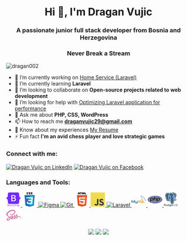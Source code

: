 <h1 align="center">Hi 👋, I'm Dragan Vujic</h1>
<h3 align="center">A passionate junior full stack developer from Bosnia and Herzegovina</h3>
<h3 align="center">Never Break a Stream</h3>

<p align="left"> <img src="https://komarev.com/ghpvc/?username=dragan002&label=Profile%20views&color=0e75b6&style=flat" alt="dragan002" /> </p>


- 🔭 I’m currently working on [Home Service (Laravel)](https://github.com/dragan002/HomeService)
- 🌱 I’m currently learning **Laravel**
- 👯 I’m looking to collaborate on **Open-source projects related to web development**
- 🤝 I’m looking for help with [Optimizing Laravel application for performance](https://github.com/dragan002/HomeService)
- 💬 Ask me about **PHP, CSS, WordPress**
- 📫 How to reach me **draganvujic29@gmail.com**
- 📄 Know about my experiences [My Resume](https://fastupload.io/84197839216772ac)
- ⚡ Fun fact **I'm an avid chess player and love strategic games**

<h3 align="left">Connect with me:</h3>
<p align="left">
<a href="https://linkedin.com/in/dragan-vujic-b1b306a2/" target="blank"><img align="center" src="https://raw.githubusercontent.com/rahuldkjain/github-profile-readme-generator/master/src/images/icons/Social/linked-in-alt.svg" alt="Dragan Vujic on LinkedIn" height="30" width="40" /></a>
<a href="https://fb.com/dragan.vujic/" target="blank"><img align="center" src="https://raw.githubusercontent.com/rahuldkjain/github-profile-readme-generator/master/src/images/icons/Social/facebook.svg" alt="Dragan Vujic on Facebook" height="30" width="40" /></a>
</p>

<h3 align="left">Languages and Tools:</h3>
<p align="left">
  <a href="https://getbootstrap.com" target="_blank" rel="noreferrer">
    <img src="https://raw.githubusercontent.com/devicons/devicon/master/icons/bootstrap/bootstrap-plain-wordmark.svg" alt="Bootstrap" width="40" height="40"/>
  </a>
  <a href="https://www.w3schools.com/css/" target="_blank" rel="noreferrer">
    <img src="https://raw.githubusercontent.com/devicons/devicon/master/icons/css3/css3-original-wordmark.svg" alt="CSS3" width="40" height="40"/>
  </a>
  <a href="https://www.figma.com/" target="_blank" rel="noreferrer">
    <img src="https://www.vectorlogo.zone/logos/figma/figma-icon.svg" alt="Figma" width="40" height="40"/>
  </a>
  <a href="https://git-scm.com/" target="_blank" rel="noreferrer">
    <img src="https://www.vectorlogo.zone/logos/git-scm/git-scm-icon.svg" alt="Git" width="40" height="40"/>
  </a>
  <a href="https://www.w3.org/html/" target="_blank" rel="noreferrer">
    <img src="https://raw.githubusercontent.com/devicons/devicon/master/icons/html5/html5-original-wordmark.svg" alt="HTML5" width="40" height="40"/>
  </a>
  <a href="https://developer.mozilla.org/en-US/docs/Web/JavaScript" target="_blank" rel="noreferrer">
    <img src="https://raw.githubusercontent.com/devicons/devicon/master/icons/javascript/javascript-original.svg" alt="JavaScript" width="40" height="40"/>
  </a>
  <a href="https://laravel.com/" target="_blank" rel="noreferrer">
<img src="https://cdn.worldvectorlogo.com/logos/laravel-1.svg" alt="Laravel" width="40" height="40"/>
  </a>
  <a href="https://www.mysql.com/" target="_blank" rel="noreferrer">
    <img src="https://raw.githubusercontent.com/devicons/devicon/master/icons/mysql/mysql-original-wordmark.svg" alt="MySQL" width="40" height="40"/>
  </a>
  <a href="https://www.php.net" target="_blank" rel="noreferrer">
    <img src="https://raw.githubusercontent.com/devicons/devicon/master/icons/php/php-original.svg" alt="PHP" width="40" height="40"/>
  </a>
  <a href="https://www.postgresql.org" target="_blank" rel="noreferrer">
    <img src="https://raw.githubusercontent.com/devicons/devicon/master/icons/postgresql/postgresql-original-wordmark.svg" alt="PostgreSQL" width="40" height="40"/>
  </a>
  <a href="https://sass-lang.com" target="_blank" rel="noreferrer">
    <img src="https://raw.githubusercontent.com/devicons/devicon/master/icons/sass/sass-original.svg" alt="Sass" width="40" height="40"/>
  </a>
</p>

<p align="center">
  <img height="50%" width="auto" src="https://github-readme-stats.vercel.app/api?username=dragan002&show_icons=true&count_private=true&theme=darcula&hide_border=true&hide=issues,contribs&bg_color=00000000&cache_seconds=1800">
  <img height="50%" width="auto" src="https://github-readme-stats.vercel.app/api/top-langs/?username=dragan002&layout=compact&hide_border=true&theme=darcula&bg_color=00000000&langs_count=6&cache_seconds=1800">
  <img src="https://github-readme-streak-stats.herokuapp.com?user=dragan002&theme=darcula&hide_border=true&background=FFFFFF00&cache_seconds=1800">
</p>

